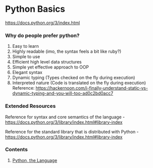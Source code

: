 # Python Basics

https://docs.python.org/3/index.html

### Why do people prefer python?

1. Easy to learn
2. Highly readable (imo, the syntax feels a bit like ruby?)
3. Simple to use
4. Efficient high level data structures
5. Simple yet effective approach to OOP
6. Elegant syntax
7. Dynamic typing (Types checked on the fly during execution)
8. Interpreted nature (Code is translated on the fly during execution)
   Reference: https://hackernoon.com/i-finally-understand-static-vs-dynamic-typing-and-you-will-too-ad0c2bd0acc7

### Extended Resources

Reference for syntax and core semantics of the language - https://docs.python.org/3/library/index.html#library-index

Reference for the standard library that is distributed with Python -
https://docs.python.org/3/library/index.html#library-index

### Contents

1. [Python, the Language](https://github.com/ashwanth1109/cs-basics)
